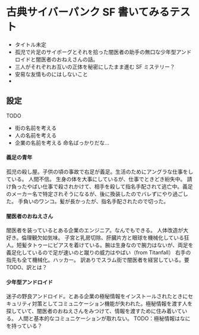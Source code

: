 # 古典サイバーパンク SF 書いてみるテスト

- タイトル未定
- 孤児で片足のサイボーグとそれを拾った闇医者の助手の無口な少年型アンドロイドと闇医者のおねえさんの話。
- 三人がそれぞれお互いの正体を秘密にしたまま進む SF ミステリー？
- 安易な友情ものにはしないこと
-

## 設定

TODO

- 街の名前を考える
- 人の名前を考える
- 企業の名前を考える
  命名ばっかりだな…

#### 義足の青年

孤児の殺し屋。子供の頃の事故で右足が義足。生活のためにアングラな仕事をしている。
人間不信。
生身の体を大事にしているが、仕事でときどき紛失中。
請け負ったやばい仕事で殺されかけて、相手を殺して指名手配されて逃亡中。義足のメーカー名で特定されそうになるが、後に換装したのでバレずにやり過ごした。
手負いのワンコ。髪が長かったが、指名手配されたので切った。

#### 闇医者のおねえさん

闇医者を装っているとある企業のエンジニア。なんでもできる。
人体改造が大好き。倫理観欠如気味。
子宮と乳房切除、肝臓片方と眼球を機械化している狂人。短髪タトゥーにピアスを着けている。腕は生身なので腕力はないが、両足を義足化しているので足が速いのと蹴りの威力はやばい（from Titanfall）
右手の指先も全て機械化。ハッカー。
訳ありでスラム街で闇医者を経営している。要 TODO、訳とは？

#### 少年型アンドロイド

迷子の野良アンドロイド。とある企業の極秘情報をインストールされたときにセキュリティ対策としてコミュニケーション機能が失われた。極秘情報を渡す人を探していて、闇医者のおねえさんをみつけて、情報を渡すために住み着いている。
人間と基本的なコミュニケーションが取れない。
TODO：極秘情報はなにを持っている？
